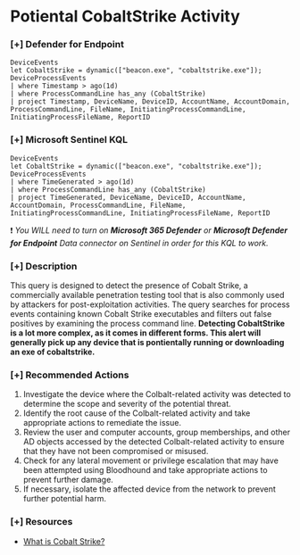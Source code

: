 # Potiental CobaltStrike Activity 

### [+] Defender for Endpoint 
```
DeviceEvents
let CobaltStrike = dynamic(["beacon.exe", "cobaltstrike.exe"]);
DeviceProcessEvents
| where Timestamp > ago(1d)
| where ProcessCommandLine has_any (CobaltStrike)
| project Timestamp, DeviceName, DeviceID, AccountName, AccountDomain, ProcessCommandLine, FileName, InitiatingProcessCommandLine, InitiatingProcessFileName, ReportID
```

### [+] Microsoft Sentinel KQL
```
DeviceEvents
let CobaltStrike = dynamic(["beacon.exe", "cobaltstrike.exe"]);
DeviceProcessEvents
| where TimeGenerated > ago(1d)
| where ProcessCommandLine has_any (CobaltStrike)
| project TimeGenerated, DeviceName, DeviceID, AccountName, AccountDomain, ProcessCommandLine, FileName, InitiatingProcessCommandLine, InitiatingProcessFileName, ReportID
```
:exclamation: *You WILL need to turn on **Microsoft 365 Defender** or **Microsoft Defender for Endpoint** Data connector on Sentinel in order for this KQL to work.*

### [+] Description 
This query is designed to detect the presence of Cobalt Strike, a commercially available penetration testing tool that is also commonly used by attackers for post-exploitation activities. The query searches for process events containing known Cobalt Strike executables and filters out false positives by examining the process command line. 
**Detecting CobaltStrike is a lot more complex, as it comes in different forms. This alert will generally pick up any device that is pontientally running or downloading an exe of cobaltstrike.**

### [+] Recommended Actions
1. Investigate the device where the Colbalt-related activity was detected to determine the scope and severity of the potential threat.
2. Identify the root cause of the Colbalt-related activity and take appropriate actions to remediate the issue.
3. Review the user and computer accounts, group memberships, and other AD objects accessed by the detected Colbalt-related activity to ensure that they have not been compromised or misused.
4. Check for any lateral movement or privilege escalation that may have been attempted using Bloodhound and take appropriate actions to prevent further damage.
5. If necessary, isolate the affected device from the network to prevent further potential harm.

### [+] Resources
- [What is Cobalt Strike?](https://www.cobaltstrike.com/)
